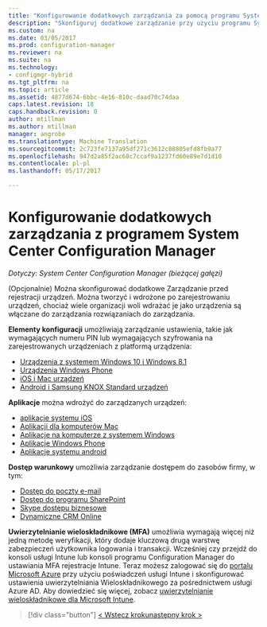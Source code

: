 ```yaml
---
title: "Konfigurowanie dodatkowych zarządzania za pomocą programu System Center Configuration Manager | Dokumentacja firmy Microsoft"
description: "Skonfiguruj dodatkowe zarządzanie przy użyciu programu System Center Configuration Manager."
ms.custom: na
ms.date: 03/05/2017
ms.prod: configuration-manager
ms.reviewer: na
ms.suite: na
ms.technology:
- configmgr-hybrid
ms.tgt_pltfrm: na
ms.topic: article
ms.assetid: 4877d674-6bbc-4e16-810c-daad70c74daa
caps.latest.revision: 18
caps.handback.revision: 0
author: mtillman
ms.author: mtillman
manager: angrobe
ms.translationtype: Machine Translation
ms.sourcegitcommit: 2c723fe7137a95df271c3612c88805efd8fb9a77
ms.openlocfilehash: 947d2a85f2ac68c7ccaf9a1237fd60e89e7d1d10
ms.contentlocale: pl-pl
ms.lasthandoff: 05/17/2017

---
```

# <a name="set-up-additional-management-with-system-center-configuration-manager"></a>Konfigurowanie dodatkowych zarządzania z programem System Center Configuration Manager

*Dotyczy: System Center Configuration Manager (bieżącej gałęzi)*

(Opcjonalnie) Można skonfigurować dodatkowe Zarządzanie przed rejestracji urządzeń. Można tworzyć i wdrożone po zarejestrowaniu urządzeń, chociaż wiele organizacji woli wdrażać je jako urządzenia są włączane do zarządzania rozwiązaniach do zarządzania.

**Elementy konfiguracji** umożliwiają zarządzanie ustawienia, takie jak wymagających numeru PIN lub wymagających szyfrowania na zarejestrowanych urządzeniach z platformą urządzenia:
- [Urządzenia z systemem Windows 10 i Windows 8.1](create-configuration-items-for-windows-8.1-and-windows-10-devices-managed-without-the-client.md)
- [Urządzenia Windows Phone](create-configuration-items-for-windows-phone-devices-managed-without-the-client.md)
- [iOS i Mac urządzeń](create-configuration-items-for-ios-and-mac-os-x-devices-managed-without-the-client.md)
- [Android i Samsung KNOX Standard urządzeń](create-configuration-items-for-android-and-samsung-knox-devices-managed-without-the-client.md)

**Aplikacje** można wdrożyć do zarządzanych urządzeń:
- [aplikacje systemu iOS](creating-ios-applications.md)
- [Aplikacji dla komputerów Mac](../../apps/get-started/creating-mac-computer-applications.md)
- [Aplikacje na komputerze z systemem Windows](../../apps/get-started/creating-windows-applications.md)
- [Aplikacje Windows Phone](creating-windows-phone-applications.md)
- [Aplikacje systemu android](creating-android-applications.md)

**Dostęp warunkowy** umożliwia zarządzanie dostępem do zasobów firmy, w tym:  
- [Dostęp do poczty e-mail](manage-email-access.md)
- [Dostęp do programu SharePoint](manage-sharepoint-online-access.md)
- [Skype dostępu biznesowe](manage-skype-for-business-online-access.md)
- [Dynamiczne CRM Online](manage-dynamics-crm-online-access.md)

**Uwierzytelnianie wieloskładnikowe (MFA)** umożliwia wymagają więcej niż jedną metodę weryfikacji, który dodaje kluczową drugą warstwę zabezpieczeń użytkownika logowania i transakcji.
Wcześniej czy przejdź do konsoli usługi Intune lub konsoli programu Configuration Manager do ustawiania MFA rejestracje Intune. Teraz możesz zalogować się do [portalu Microsoft Azure](https://manage.windowsazure.com) przy użyciu poświadczeń usługi Intune i skonfigurować ustawienia uwierzytelniania Wieloskładnikowego za pośrednictwem usługi Azure AD. Aby dowiedzieć się więcej, zobacz [uwierzytelnianie wieloskładnikowe dla Microsoft Intune](https://aka.ms/mfa_ad).

> [!div class="button"]
[< Wstecz kroku](enable-platform-enrollment.md)[następny krok >  ](verify-mdm-configuration.md)

